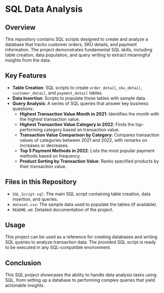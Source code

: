 # SQL Data Analysis

## Overview
This repository contains SQL scripts designed to create and analyze a database that tracks customer orders, SKU details, and payment information. The project demonstrates fundamental SQL skills, including table creation, data population, and query writing to extract meaningful insights from the data.

## Key Features
- **Table Creation**: SQL scripts to create `order_detail`, `sku_detail`, `customer_detail`, and `payment_detail` tables.
- **Data Insertion**: Scripts to populate these tables with sample data.
- **Query Analysis**: A series of SQL queries that answer key business questions:
  - **Highest Transaction Value Month in 2021**: Identifies the month with the highest transaction value.
  - **Highest Transaction Value Category in 2022**: Finds the top-performing category based on transaction value.
  - **Transaction Value Comparison by Category**: Compares transaction values of categories between 2021 and 2022, with remarks on increases or decreases.
  - **Top 5 Payment Methods in 2022**: Lists the most popular payment methods based on frequency.
  - **Product Sorting by Transaction Value**: Ranks specified products by their transaction value.

## Files in this Repository
- `SQL_Script.sql`: The main SQL script containing table creation, data insertion, and queries.
- `dataset.csv`: The sample data used to populate the tables (if available).
- `README.md`: Detailed documentation of the project.

## Usage
This project can be used as a reference for creating databases and writing SQL queries to analyze transaction data. The provided SQL script is ready to be executed in any SQL-compatible environment.

## Conclusion
This SQL project showcases the ability to handle data analysis tasks using SQL, from setting up a database to performing complex queries that yield actionable insights.
